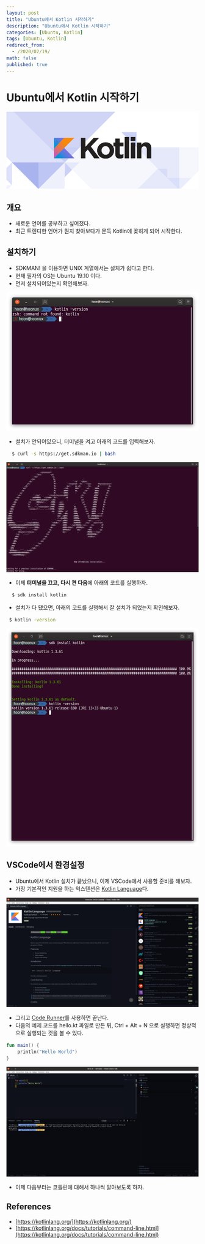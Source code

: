 ```yaml
---
layout: post
title: "Ubuntu에서 Kotlin 시작하기"
description: "Ubuntu에서 Kotlin 시작하기"
categories: [Ubuntu, Kotlin]
tags: [Ubuntu, Kotlin]
redirect_from:
  - /2020/02/19/
math: false
published: true
---
```


# Ubuntu에서 Kotlin 시작하기

<img src="/assets/img/posts/logos/kotlin_800x320.png">

## 개요

- 새로운 언어를 공부하고 싶어졌다.
- 최근 트렌디한 언어가 뭔지 찾아보다가 문득 Kotlin에 꽂히게 되어 시작한다.

## 설치하기

- SDKMAN! 을 이용하면 UNIX 계열에서는 설치가 쉽다고 한다.
- 현재 필자의 OS는 Ubuntu 19.10 이다.
- 먼저 설치되어있는지 확인해보자.

<img src="/assets/img/posts/14/check_kotlin_installed.png">

- 설치가 안되어있으니, 터미널을 켜고 아래의 코드를 입력해보자.

```bash
  $ curl -s https://get.sdkman.io | bash
```

<img src="/assets/img/posts/14/install_sdkman.png">

- 이제 <strong>터미널을 끄고, 다시 켠 다음</strong>에 아래의 코드를 실행하자.

```bash
  $ sdk install kotlin
```

- 설치가 다 됐으면, 아래의 코드를 실행해서 잘 설치가 되었는지 확인해보자.

```bash
 $ kotlin -version
```

<img src="/assets/img/posts/14/install_kotlin_right_way_and_check_installed.png">

## VSCode에서 환경설정

- Ubuntu에서 Kotlin 설치가 끝났으니, 이제 VSCode에서 사용할 준비를 해보자.
- 가장 기본적인 지원을 하는 익스텐션은 [Kotlin Language](https://marketplace.visualstudio.com/items?itemName=mathiasfrohlich.Kotlin)다.

<img src="/assets/img/posts/14/kotlin_language_extension.png">

- 그리고 [Code Runner](https://marketplace.visualstudio.com/items?itemName=formulahendry.code-runner)를 사용하면 끝난다.
- 다음의 예제 코드를 hello.kt 파일로 만든 뒤, Ctrl + Alt + N 으로 실행하면 정상적으로 실행되는 것을 볼 수 있다.

```kotlin
fun main() {
    println("Hello World")
}
```

<img src="/assets/img/posts/14/kotlin_run.png">

- 이제 다음부터는 코틀린에 대해서 하나씩 알아보도록 하자.

## References

- [https://kotlinlang.org/](https://kotlinlang.org/)
- [https://kotlinlang.org/docs/tutorials/command-line.html](https://kotlinlang.org/docs/tutorials/command-line.html)
